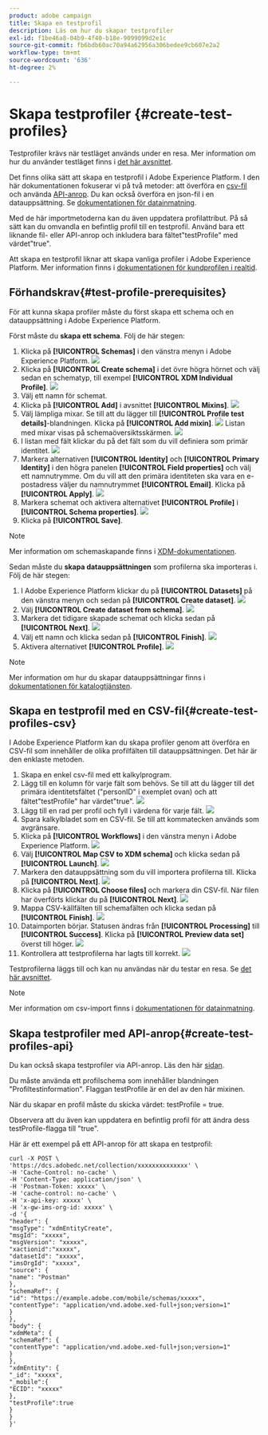 ```yaml
---
product: adobe campaign
title: Skapa en testprofil
description: Läs om hur du skapar testprofiler
exl-id: f1be46a8-04b9-4f40-b18e-9099099d2e1c
source-git-commit: fb6bdb60ac70a94a62956a306bedee9cb607e2a2
workflow-type: tm+mt
source-wordcount: '636'
ht-degree: 2%

---
```


# Skapa testprofiler {#create-test-profiles}

Testprofiler krävs när testläget används under en resa. Mer information om hur du använder testläget finns i [det här avsnittet](../building-journeys/testing-the-journey.md).

Det finns olika sätt att skapa en testprofil i Adobe Experience Platform. I den här dokumentationen fokuserar vi på två metoder: att överföra en [csv-fil](../building-journeys/creating-test-profiles.md#create-test-profiles-csv) och använda [API-anrop](../building-journeys/creating-test-profiles.md#create-test-profiles-api). Du kan också överföra en json-fil i en datauppsättning. Se [dokumentationen för datainmatning](https://experienceleague.adobe.com/docs/experience-platform/ingestion/tutorials/ingest-batch-data.html#add-data-to-dataset).

Med de här importmetoderna kan du även uppdatera profilattribut. På så sätt kan du omvandla en befintlig profil till en testprofil. Använd bara ett liknande fil- eller API-anrop och inkludera bara fältet&quot;testProfile&quot; med värdet&quot;true&quot;.

Att skapa en testprofil liknar att skapa vanliga profiler i Adobe Experience Platform. Mer information finns i [dokumentationen för kundprofilen i realtid](https://experienceleague.adobe.com/docs/experience-platform/profile/home.html?lang=sv).

## Förhandskrav{#test-profile-prerequisites}

För att kunna skapa profiler måste du först skapa ett schema och en datauppsättning i Adobe Experience Platform.

Först måste du **skapa ett schema**. Följ de här stegen:

1. Klicka på **[!UICONTROL Schemas]** i den vänstra menyn i Adobe Experience Platform.
   ![](../assets/test-profiles-0.png)
1. Klicka på **[!UICONTROL Create schema]** i det övre högra hörnet och välj sedan en schematyp, till exempel **[!UICONTROL XDM Individual Profile]**.
   ![](../assets/test-profiles-1.png)
1. Välj ett namn för schemat.
1. Klicka på **[!UICONTROL Add]** i avsnittet **[!UICONTROL Mixins]**.
   ![](../assets/test-profiles-1-bis.png)
1. Välj lämpliga mixar. Se till att du lägger till **[!UICONTROL Profile test details]**-blandningen. Klicka på **[!UICONTROL Add mixin]**.
   ![](../assets/test-profiles-1-ter.png)
Listan med mixar visas på schemaöversiktsskärmen.
   ![](../assets/test-profiles-2.png)
1. I listan med fält klickar du på det fält som du vill definiera som primär identitet.
   ![](../assets/test-profiles-3.png)
1. Markera alternativen **[!UICONTROL Identity]** och **[!UICONTROL Primary Identity]** i den högra panelen **[!UICONTROL Field properties]** och välj ett namnutrymme. Om du vill att den primära identiteten ska vara en e-postadress väljer du namnutrymmet **[!UICONTROL Email]**. Klicka på **[!UICONTROL Apply]**.
   ![](../assets/test-profiles-4.png)
1. Markera schemat och aktivera alternativet **[!UICONTROL Profile]** i **[!UICONTROL Schema properties]**.
   ![](../assets/test-profiles-5.png)
1. Klicka på **[!UICONTROL Save]**.

>[!NOTE]
>
>Mer information om schemaskapande finns i [XDM-dokumentationen](https://experienceleague.adobe.com/docs/experience-platform/xdm/ui/resources/schemas.html#prerequisites).

Sedan måste du **skapa datauppsättningen** som profilerna ska importeras i. Följ de här stegen:

1. I Adobe Experience Platform klickar du på **[!UICONTROL Datasets]** på den vänstra menyn och sedan på **[!UICONTROL Create dataset]**.
   ![](../assets/test-profiles-6.png)
1. Välj **[!UICONTROL Create dataset from schema]**.
   ![](../assets/test-profiles-7.png)
1. Markera det tidigare skapade schemat och klicka sedan på **[!UICONTROL Next]**.
   ![](../assets/test-profiles-8.png)
1. Välj ett namn och klicka sedan på **[!UICONTROL Finish]**.
   ![](../assets/test-profiles-9.png)
1. Aktivera alternativet **[!UICONTROL Profile]**.
   ![](../assets/test-profiles-10.png)

>[!NOTE]
>
> Mer information om hur du skapar datauppsättningar finns i [dokumentationen för katalogtjänsten](https://experienceleague.adobe.com/docs/experience-platform/catalog/datasets/user-guide.html#getting-started).

## Skapa en testprofil med en CSV-fil{#create-test-profiles-csv}

I Adobe Experience Platform kan du skapa profiler genom att överföra en CSV-fil som innehåller de olika profilfälten till datauppsättningen. Det här är den enklaste metoden.

1. Skapa en enkel csv-fil med ett kalkylprogram.
1. Lägg till en kolumn för varje fält som behövs. Se till att du lägger till det primära identitetsfältet (&quot;personID&quot; i exemplet ovan) och att fältet&quot;testProfile&quot; har värdet&quot;true&quot;.
   ![](../assets/test-profiles-11.png)
1. Lägg till en rad per profil och fyll i värdena för varje fält.
   ![](../assets/test-profiles-12.png)
1. Spara kalkylbladet som en CSV-fil. Se till att kommatecken används som avgränsare.
1. Klicka på **[!UICONTROL Workflows]** i den vänstra menyn i Adobe Experience Platform.
   ![](../assets/test-profiles-14.png)
1. Välj **[!UICONTROL Map CSV to XDM schema]** och klicka sedan på **[!UICONTROL Launch]**.
   ![](../assets/test-profiles-16.png)
1. Markera den datauppsättning som du vill importera profilerna till. Klicka på **[!UICONTROL Next]**.
   ![](../assets/test-profiles-17.png)
1. Klicka på **[!UICONTROL Choose files]** och markera din CSV-fil. När filen har överförts klickar du på **[!UICONTROL Next]**.
   ![](../assets/test-profiles-18.png)
1. Mappa CSV-källfälten till schemafälten och klicka sedan på **[!UICONTROL Finish]**.
   ![](../assets/test-profiles-19.png)
1. Dataimporten börjar. Statusen ändras från **[!UICONTROL Processing]** till **[!UICONTROL Success]**. Klicka på **[!UICONTROL Preview data set]** överst till höger.
   ![](../assets/test-profiles-20.png)
1. Kontrollera att testprofilerna har lagts till korrekt.
   ![](../assets/test-profiles-21.png)

Testprofilerna läggs till och kan nu användas när du testar en resa. Se [det här avsnittet](../building-journeys/testing-the-journey.md).
>[!NOTE]
>
> Mer information om csv-import finns i [dokumentationen för datainmatning](https://experienceleague.adobe.com/docs/experience-platform/ingestion/tutorials/map-a-csv-file.html#tutorials).

## Skapa testprofiler med API-anrop{#create-test-profiles-api}

Du kan också skapa testprofiler via API-anrop. Läs den här [sidan](https://experienceleague.adobe.com/docs/experience-platform/profile/home.html?lang=sv).

Du måste använda ett profilschema som innehåller blandningen &quot;Profiltestinformation&quot;. Flaggan testProfile är en del av den här mixinen.

När du skapar en profil måste du skicka värdet: testProfile = true.

Observera att du även kan uppdatera en befintlig profil för att ändra dess testProfile-flagga till &quot;true&quot;.

Här är ett exempel på ett API-anrop för att skapa en testprofil:

```
curl -X POST \
'https://dcs.adobedc.net/collection/xxxxxxxxxxxxxx' \
-H 'Cache-Control: no-cache' \
-H 'Content-Type: application/json' \
-H 'Postman-Token: xxxxx' \
-H 'cache-control: no-cache' \
-H 'x-api-key: xxxxx' \
-H 'x-gw-ims-org-id: xxxxx' \
-d '{
"header": {
"msgType": "xdmEntityCreate",
"msgId": "xxxxx",
"msgVersion": "xxxxx",
"xactionid":"xxxxx",
"datasetId": "xxxxx",
"imsOrgId": "xxxxx",
"source": {
"name": "Postman"
},
"schemaRef": {
"id": "https://example.adobe.com/mobile/schemas/xxxxx",
"contentType": "application/vnd.adobe.xed-full+json;version=1"
}
},
"body": {
"xdmMeta": {
"schemaRef": {
"contentType": "application/vnd.adobe.xed-full+json;version=1"
}
},
"xdmEntity": {
"_id": "xxxxx",
"_mobile":{
"ECID": "xxxxx"
},
"testProfile":true
}
}
}'
```
